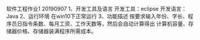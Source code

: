 软件工程作业1    20190907
1、开发工具及语言
    开发工具：eclipse
    开发语言：Java
2、运行环境
    在win10下正常运行
3、功能描述
    按要求输入年份、字长、程序员日指令条数、每月工资、工作天数等，然后会自动计算得出
计算机容量、存储器价格、存储器装满程序所需成本。
